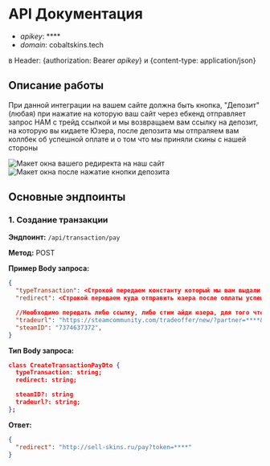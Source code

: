 # API Документация

- *apikey*: ****
- *domain*: cobaltskins.tech

в Header: {authorization: Bearer *apikey*} и  {content-type: application/json}

## Описание работы

При данной интеграции на вашем сайте должна быть кнопка, "Депозит" (любая) при нажатие на которую ваш сайт через ебкенд отправляет запрос НАМ с трейд ссылкой и мы возвращаем вам ссылку на депозит, на которую вы кидаете Юзера, после депозита мы отпраляем вам коллбек об успешной оплате и о том что мы приняли скины с нашей стороны

![Макет окна вашего редиректа на наш сайт](https://github.com/user-attachments/assets/af0d3df5-e8a8-4306-9345-117047287c5)
![Макет окна после нажатие кнопки депозита](https://github.com/user-attachments/assets/97a03941-31ee-4257-bbdc-e97176fc2e5f)


## Основные эндпоинты

### 1. Создание транзакции

**Эндпоинт:** `/api/transaction/pay`

**Метод:** POST

**Пример Body запроса:**
```json
{
  "typeTransaction": <Строкой передаем константу который мы вам выдали с апикееи>,
  "redirect": <Строкой передаем куда отправить юзера после оплаты успешной, то есть ваша(интеграции) ссылка куда мы>

  //Необходимо передать либо ссылку, либо стим айди юзера, для того чтобы мы проверили, трейд ссылка юзера совпадает ли с его аккаунтом реальным на сайте интеграции
  "tradeurl": "https://steamcommunity.com/tradeoffer/new/?partner=****&token=*****",
  "steamID": "7374637372",
}
```

**Тип Body запроса:**
```json
class CreateTransactionPayDto {
  typeTransaction: string;
  redirect: string;

  steamID?: string
  tradeurl?: string;
};
```

**Ответ:**
```json
{
  "redirect": "http://sell-skins.ru/pay?token=****"
}
```


